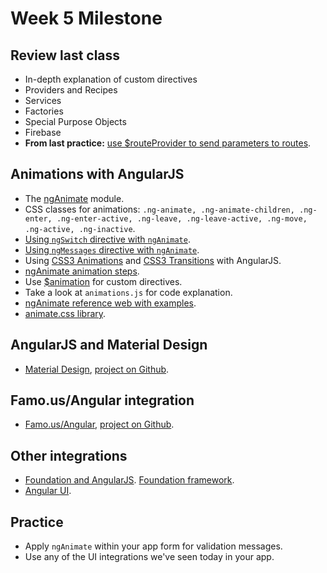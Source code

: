 Week 5 Milestone
===================

## Review last class

* In-depth explanation of custom directives
* Providers and Recipes
* Services
* Factories
* Special Purpose Objects
* Firebase
* __From last practice:__ [use $routeProvider to send parameters to routes](http://tutorials.jenkov.com/angularjs/routes.html).

## Animations with AngularJS

* The [ngAnimate](https://docs.angularjs.org/api/ngAnimate) module.
 * CSS classes for animations: `.ng-animate, .ng-animate-children, .ng-enter, .ng-enter-active, .ng-leave, .ng-leave-active, .ng-move, .ng-active, .ng-inactive`.
 * [Using `ngSwitch` directive with `ngAnimate`](https://docs.angularjs.org/api/ng/directive/ngSwitch).
 * [Using `ngMessages` directive with `ngAnimate`](https://docs.angularjs.org/api/ngMessages).
 * Using [CSS3 Animations](http://css-tricks.com/almanac/properties/a/animation/) and [CSS3 Transitions](http://css-tricks.com/almanac/properties/t/transition/) with AngularJS.
* [ngAnimate animation steps](https://docs.angularjs.org/api/ngAnimate/service/$animate).
* Use [$animation](https://docs.angularjs.org/api/ng/type/angular.Module) for custom directives.
* Take a look at `animations.js` for code explanation.
* [ngAnimate reference web with examples](http://www.nganimate.org/).
* [animate.css library](https://daneden.github.io/animate.css/).

## AngularJS and Material Design

* [Material Design](https://material.angularjs.org/#/), [project on Github](https://github.com/angular/material).

## Famo.us/Angular integration

* [Famo.us/Angular](http://famo.us/integrations/angular/#/intro), [project on Github](https://github.com/Famous/famous-angular).

## Other integrations

* [Foundation and AngularJS](http://zurb.com/article/1345/design-amazing-single-page-apps-with-the-). [Foundation framework](http://foundation.zurb.com/).
* [Angular UI](http://angular-ui.github.io/).

## Practice

* Apply `ngAnimate` within your app form for validation messages.
* Use any of the UI integrations we've seen today in your app.